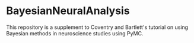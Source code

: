 # BayesianNeuralAnalysis
This repository is a supplement to Coventry and Bartlett's tutorial on using Bayesian methods in neuroscience studies using PyMC.
